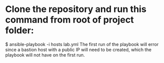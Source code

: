 # Clone the repository and run this command from root of project folder:
$ ansible-playbook -i hosts lab.yml
The first run of the playbook will error since a bastion host with a public IP will need to be created, which the playbook will not have on the first run.